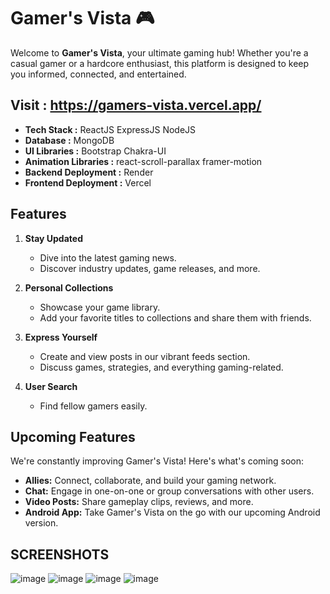 # Gamer's Vista 🎮

Welcome to **Gamer's Vista**, your ultimate gaming hub! Whether you're a casual gamer or a hardcore enthusiast, this platform is designed to keep you informed, connected, and entertained.

## Visit : https://gamers-vista.vercel.app/

- **Tech Stack :** ReactJS ExpressJS NodeJS
- **Database :** MongoDB
- **UI Libraries :** Bootstrap Chakra-UI
- **Animation Libraries :** react-scroll-parallax framer-motion
- **Backend Deployment :** Render
- **Frontend Deployment :** Vercel

## Features

1. **Stay Updated**
   - Dive into the latest gaming news.
   - Discover industry updates, game releases, and more.

2. **Personal Collections**
   - Showcase your game library.
   - Add your favorite titles to collections and share them with friends.

3. **Express Yourself**
   - Create and view posts in our vibrant feeds section.
   - Discuss games, strategies, and everything gaming-related.

4. **User Search**
   - Find fellow gamers easily.

## Upcoming Features

We're constantly improving Gamer's Vista! Here's what's coming soon:
- **Allies:** Connect, collaborate, and build your gaming network.
- **Chat:** Engage in one-on-one or group conversations with other users.
- **Video Posts:** Share gameplay clips, reviews, and more.
- **Android App:** Take Gamer's Vista on the go with our upcoming Android version.

## SCREENSHOTS
![image](https://github.com/Baibhav008/GamersVista/assets/119806719/a9a5d757-232b-4067-8263-9201804b9236)
![image](https://github.com/Baibhav008/GamersVista/assets/119806719/96db8565-af5d-4c40-9486-638607777eb2)
![image](https://github.com/Baibhav008/GamersVista/assets/119806719/08c235b3-187e-41ea-b6f4-f3e21b66b6f1)
![image](https://github.com/Baibhav008/GamersVista/assets/119806719/67964b18-8c6c-464f-8be0-d6fb35cd230b)




